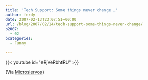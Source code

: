 ```yaml
---
title: 'Tech Support: Some things never change …'
author: ferdy
date: 2007-02-13T23:07:51+00:00
url: /blog/2007/02/14/tech-support-some-things-never-change/
b2007:
  - 02
bcategories:
  - Funny

---
```

{{< youtube id="eRjVeRbhtRU" >}}

(Via [Microsiervos][1])

 [1]: http://www.microsiervos.com/archivo/juegos-y-diversion/soporte-tecnico-medieval.html